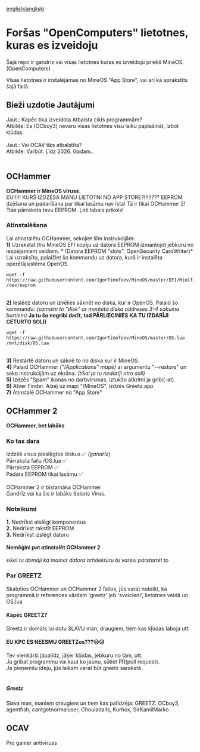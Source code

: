 [english/angliski](https://github.com/ocboy3/OC/blob/main/README_en.md)
# Foršas "OpenComputers" lietotnes, kuras es izveidoju
Šajā repo ir gandrīz vai visas lietotnes kuras es izveidoju priekš MineOS. (OpenComputers)

Visas lietotnes ir instalējamas no MineOS "App Store", vai arī kā aprakstīts šajā failā.

## Bieži uzdotie Jautājumi
Jaut.: Kapēc tika izveidota Atbalsta cikls programmām?
<br>Atbilde: Es (OCboy3) nevaru visas lietotnes visu laiku paplašināt, labot kļūdas.
<br><br>
Jaut.: Vai OCAV tiks atbalstīta?
<br>Atbilde: Varbūt. Līdz 2026. Gadam..
<br><br>

## OCHammer
**OCHammer ir MineOS vīruss.**<br>
EU!!!!! KURŠ IZDZĒSA MANU LIETOTNI NO APP STORE?!!!!!???
EEPROM dzēšana un padarīšana par tikai lasāmu nav īsta! Tā ir tikai OCHammer 2! Ttas pārraksta tavu EEPROM. Ļoti labais prikols!
### Atinstalēšana
Lai atinstalētu OCHammer, sekojiet šīm instrukcijām:
<br>**1)** Uzrakstat *tīru* MineOS EFI kopiju uz datora EEPROM izmantojot jebkuru no iespējamiem veidiem. * (Datora EEPROM "slots", OpenSecurity CardWriter)*
<br>Lai uzraksītu, palaižiet šo kommandu uz datora, kurā ir instalēta operētājsistēma OpenOS.
```
wget -f https://raw.githubusercontent.com/IgorTimofeev/MineOS/master/EFI/Minified.lua /dev/eeprom
```
<br>**2)** Ieslēdz datoru un izvēlies sāknēt no diska, kur ir OpenOS. Palaid šo kommandu: *(samaini to "disk" ar montētā diska addreses 3-4 sākuma burtiem)* **Ja tu šo negribi darīt, tad PĀRLIECINIES KA TU IZDARĪJI CETURTO SOLI)**
<br> 
```
wget -f https://raw.githubusercontent.com/IgorTimofeev/MineOS/master/OS.lua /mnt/disk/OS.lua
```
<br>**3)** Restartē datoru un sāknē to no diska kur ir MineOS.
<br>**4)** Palaid OCHammer *("/Applications" mapē)* ar argumentu "--restore" un seko instrukcijām uz ekrāna. *(tikai ja tu nedarīji otro soli)*
<br>**5)** Izdzēs "Spam" ikonas no darbvirsmas, iztukšo atkritni ja gribi(-at).
<br>**6)** Atver Finder. Aizej uz mapi "/MineOS", izdzēs Greetz.app
<br>**7)** Atinstalē OCHammer no "App Store" 

## OCHammer 2
**OCHammer, bet labāks**<br>

### Ko tas dara
Izdzēš visus pieslēgtos diskus  ✅ *(gandrīz)*<br>
Pārraksta failu /OS.lua ✅<br>
Pārraksta EEPROM ✅<br>
Padara EEPROM tikai lasāmu ✅<br>
<br>
OCHammer 2 ir bīstamāka OCHammer<br>
Gandrīz vai ka šis ir labāks Solaris Virus.<br>

### Noteikumi
**1.** Nedrīkst atslēgt komponentus<br>
**2.** Nedrīkst rakstīt EEPROM<br>
**3.** Nedrīkst izslēgt datoru<br>
<br>
**Nemēģini pat atinstalēt OCHammer 2**<br>
<br>
*sike! tu domāji ka mainot datora arhitektūru tu varēsi pārstartēt to*
### Par GREETZ
Skatoties OCHammer un OCHammer 2 failos, jūs varat noteikt, ka programmā ir references vārdam 'greetz' jeb 'sveicieni', lietotnes veidā un OS.lua<br>
#### Kāpēc GREETZ?
Greetz ir domāts lai dotu SLAVU man, draugiem, tiem kas kļūdas laboja utt.<br>
#### EU KPC ES NEESMU GREETZos???😥😥
Tev vienkārši jāpalīdz, jāķer kļūdas, jebkuru no tām, utt.<br>
Ja gribat programmu vai kaut ko jaunu, sūtiet PR(pull request).<br>
Ja pieņemšu ideju, jūs laikam varat būt greetz sarakstā.<br>
<br>
##### Greetz
Slava man, maniem draugiem un tiem kas palīdzēja:
GREETZ: OCboy3, agentfish, cantgetnormaluser, Chouladalls, Kurhox, SirKamilMarko

## OCAV
Pro gamer antivīruss
